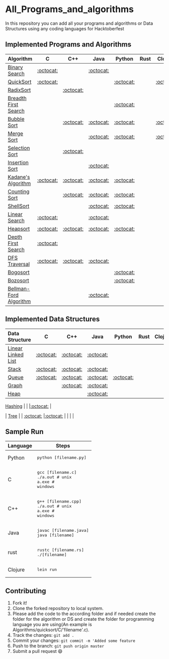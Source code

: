 # All_Programs_and_algorithms
In this repository you can add all your programs and algorithms or Data Structures using any coding languages for Hacktoberfest

## Implemented Programs and Algorithms

| Algorithm                                                                                       | C                                     | C++                                   | Java                                  | Python                                | Rust                                  | Clojure                              |
|:----------------------------------------------------------------------------------------------- |:-------------------------------------:|:-------------------------------------:|:-------------------------------------:|:-------------------------------------:|:-------------------------------------:|:-------------------------------------:|
| [Binary Search](https://en.wikipedia.org/wiki/Binary_search_algorithm) |  [:octocat:](binary_search/C)  |    |[:octocat:](binary_search/java)  |      |      |      |
| [QuickSort](https://en.wikipedia.org/wiki/Quicksort)|[:octocat:](quicksort/C) |  |  | [:octocat:](quicksort/python)|   |[:octocat:](quicksort/Clojure)|
| [RadixSort](https://en.wikipedia.org/wiki/Radix_sort) |       |[:octocat:](radixsort/C++) |         |          |        |      |
| [Breadth First Search](https://en.wikipedia.org/wiki/Breadth-first_search)|      |    |     |[:octocat:](Breadth_First_Search/python) |        |      |
| [Bubble Sort](https://en.wikipedia.org/wiki/Bubble_sort)|     | [:octocat:](Bubble_Sort/cpp)| [:octocat:](Bubble_Sort/Java) |[:octocat:](Bubble_Sort/python)|      | [:octocat:](Bubble_Sort/Clojure) |
| [Merge Sort](https://en.wikipedia.org/wiki/Merge_sort)|    |   |  [:octocat:](merge_Sort/java)   |[:octocat:](merge_Sort/python)|        | [:octocat:](merge_Sort/Clojure) |
| [Selection Sort](https://en.wikipedia.org/wiki/Selection_sort) |       |[:octocat:](selectionsort/C++) |         |          |        |      |
| [Insertion Sort](https://en.wikipedia.org/wiki/Insertion_sort) |       |       |[:octocat:](Insertion_Sort/Java) |          |        |      |
| [Kadane's Algorithm](https://en.wikipedia.org/wiki/Maximum_subarray_problem) |[:octocat:](Kadane'sAlgorithm/C)|[:octocat:](Kadane'sAlgorithm/C++) |[:octocat:](Kadane'sAlgorithm/Java) |[:octocat:](Kadane'sAlgorithm/Python)          |        |      |
| [Counting Sort](https://en.wikipedia.org/wiki/Counting_sort) | |[:octocat:](Counting_Sort/C++) |[:octocat:](Counting_Sort/Java) |[:octocat:](Counting_Sort/Python)          |        |      |
| [ShellSort](https://en.wikipedia.org/wiki/Shellsort) | | |[:octocat:](ShellSort/Java) |[:octocat:](ShellSort/Python)          |        |      |
| [Linear Search](https://en.wikipedia.org/wiki/Linear_search) |[:octocat:](Linear_Search/C)| |[:octocat:](Linear_Search/Java) |          |        |      |
| [Heapsort](https://en.wikipedia.org/wiki/Heapsort) |[:octocat:](Heapsort/C)|[:octocat:](Heapsort/C++) |[:octocat:](Heapsort/Java) |[:octocat:](Heapsort/Python)          |        |      |
| [Depth First Search](https://en.wikipedia.org/wiki/Depth-first_search) |[:octocat:](DFS/C)| | |   |        |      |
| [DFS Traversal](https://www.tutorialspoint.com/data_structures_algorithms/depth_first_traversal.htm) |[:octocat:](DFS_Traversal/C)|[:octocat:](DFS_Traversal/C++) |[:octocat:](DFS_Traversal/Java) |      |        |      |
| [Bogosort](https://en.wikipedia.org/wiki/Bogosort) | | | |[:octocat:](Bogosort/Python)          |        |      |
| [Bozosort](https://iq.opengenus.org/bozosort/) | | | |[:octocat:](Bozosort/Python)          |        |      |
| [Bellman-Ford Algorithm](https://en.wikipedia.org/wiki/Bellman%E2%80%93Ford_algorithm) | | |[:octocat:](Bellman-Ford/Java) |          |        |      |


## Implemented Data Structures

| Data Structure                                                                                  | C                                     | C++                                   | Java                                  | Python                                | Rust                                  | Clojure                              |
|:----------------------------------------------------------------------------------------------- |:-------------------------------------:|:-------------------------------------:|:-------------------------------------:|:-------------------------------------:|:-------------------------------------:|:-------------------------------------:|
| [Linear Linked List](https://en.wikipedia.org/wiki/Linked_list)    | [:octocat:](linked_list/C)            | [:octocat:](linked_list/C++)                                         | [:octocat:](linked_list/java) |        |        |      |
| [Stack](https://en.wikipedia.org/wiki/Stack_(abstract_data_type))   |[:octocat:](stack/C)                  | [:octocat:](stack/C++)                         |[:octocat:](stack/java)              |           |        |      |
| [Queue](https://en.wikipedia.org/wiki/Queue_(abstract_data_type))    |      [:octocat:](queue/C)       | [:octocat:](queue/C++)               |[:octocat:](queue/Java)      |[:octocat:](queue/python)
| [Graph](https://en.wikipedia.org/wiki/Graph_(abstract_data_type))     |             | [:octocat:](graph/C++)               |[:octocat:](graph/Java)      ||
[Heap](https://en.wikipedia.org/wiki/Heap_(data_structure))   |             |               |[:octocat:](heap/Java)      |

[Hashing](https://www.geeksforgeeks.org/hashing-data-structure/)    |             |               |[:octocat:](hashing/Java)      |

| [Tree](https://en.wikipedia.org/wiki/Tree_(data_structure)) | | [:octocat:](tree/C++)  |[:octocat:](tree/java)   |           |        |      |

## Sample Run

| Language        | Steps                                                                  |
| --------------- | ---------------------------------------------------------------------- |
| Python          | <pre>python [filename.py]</pre>                                        |
| C               | <pre>gcc [filename.c]<br>./a.out  # unix<br>a.exe  # windows</pre>     |
| C++             | <pre>g++ [filename.cpp]<br>./a.out # unix<br>a.exe # windows</pre>     |
| Java            | <pre>javac [filename.java]<br>java [filename]</pre>                    |
| rust            | <pre>rustc [filename.rs]<br>./[filename]</pre>                    |
| Clojure         | <pre>lein run</pre>                    |

## Contributing

1. Fork it!
2. Clone the forked repository to local system.
3. Please add the code to the according folder and if needed create the folder for the algorithm or DS and create the folder for programming language you are using(An example is Algorithms/quicksort/C/'filename'.c).
4. Track the changes: `git add .`
5. Commit your changes: `git commit -m 'Added some feature`
6. Push to the branch: `git push origin master`
7. Submit a pull request :smile:
